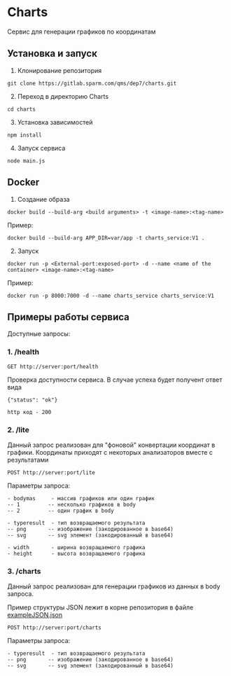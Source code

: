 # Charts

Сервис для генерации графиков по координатам <!-- описание репозитория -->

<!--Установка-->
## Установка и запуск 

1. Клонирование репозитория 

```git clone https://gitlab.sparm.com/qms/dep7/charts.git```

2. Переход в директорию Charts

```cd charts```

3. Установка зависимостей

```npm install```

4. Запуск сервиса

```node main.js```

<!--Docker-->
## Docker

1. Создание образа

```docker build --build-arg <build arguments> -t <image-name>:<tag-name>```

Пример:

```docker build --build-arg APP_DIR=var/app -t charts_service:V1 .```

2. Запуск

```docker run -p <External-port:exposed-port> -d --name <name of the container> <image-name>:<tag-name>```

Пример:

```docker run -p 8000:7000 -d --name charts_service charts_service:V1```

<!--Примеры работы сервиса-->
## Примеры работы сервиса

Доступные запросы:

### 1. /health

```GET http://server:port/health```

Проверка доступности сервиса. В случае успеха будет получент ответ вида 

    {"status": "ok"}

    http код - 200

### 2. /lite
Данный запрос реализован для "фоновой" конвертации координат в графики. Координаты приходят с некоторых анализаторов вместе с результатами

```POST http://server:port/lite```

Параметры запроса:

    - bodymas     - массив графиков или один график
    -- 1         -- несколько графиков в body
    -- 2         -- один график в body

    - typeresult  - тип возвращаемого результата
    -- png       -- изображение (закодированное в base64)
    -- svg       -- svg элемент (закодированный в base64)
    
    - width       - ширина возвращаемого графика
    - height      - высота возвращаемого графика



### 3. /charts
Данный запрос реализован для генерации графиков из данных в body запроса.

   Пример структуры JSON  лежит в корне репозитория в файле [exampleJSON.json](https://gitlab.sparm.com/qms/dep7/charts/-/blob/main/exampleJSON.json)

```POST http://server:port/charts```

Параметры запроса:

    - typeresult  - тип возвращаемого результата
    -- png       -- изображение (закодированное в base64)
    -- svg       -- svg элемент (закодированный в base64)


